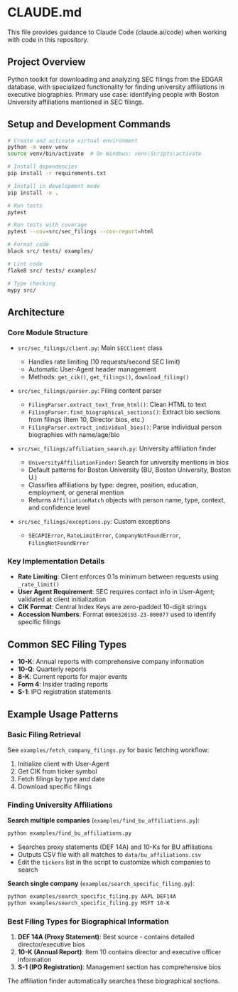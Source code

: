 # CLAUDE.md

This file provides guidance to Claude Code (claude.ai/code) when working with code in this repository.

## Project Overview

Python toolkit for downloading and analyzing SEC filings from the EDGAR database, with specialized functionality for finding university affiliations in executive biographies. Primary use case: identifying people with Boston University affiliations mentioned in SEC filings.

## Setup and Development Commands

```bash
# Create and activate virtual environment
python -m venv venv
source venv/bin/activate  # On Windows: venv\Scripts\activate

# Install dependencies
pip install -r requirements.txt

# Install in development mode
pip install -e .

# Run tests
pytest

# Run tests with coverage
pytest --cov=src/sec_filings --cov-report=html

# Format code
black src/ tests/ examples/

# Lint code
flake8 src/ tests/ examples/

# Type checking
mypy src/
```

## Architecture

### Core Module Structure

- `src/sec_filings/client.py`: Main `SECClient` class
  - Handles rate limiting (10 requests/second SEC limit)
  - Automatic User-Agent header management
  - Methods: `get_cik()`, `get_filings()`, `download_filing()`

- `src/sec_filings/parser.py`: Filing content parser
  - `FilingParser.extract_text_from_html()`: Clean HTML to text
  - `FilingParser.find_biographical_sections()`: Extract bio sections from filings (Item 10, Director bios, etc.)
  - `FilingParser.extract_individual_bios()`: Parse individual person biographies with name/age/bio

- `src/sec_filings/affiliation_search.py`: University affiliation finder
  - `UniversityAffiliationFinder`: Search for university mentions in bios
  - Default patterns for Boston University (BU, Boston University, Boston U.)
  - Classifies affiliations by type: degree, position, education, employment, or general mention
  - Returns `AffiliationMatch` objects with person name, type, context, and confidence level

- `src/sec_filings/exceptions.py`: Custom exceptions
  - `SECAPIError`, `RateLimitError`, `CompanyNotFoundError`, `FilingNotFoundError`

### Key Implementation Details

- **Rate Limiting**: Client enforces 0.1s minimum between requests using `_rate_limit()`
- **User Agent Requirement**: SEC requires contact info in User-Agent; validated at client initialization
- **CIK Format**: Central Index Keys are zero-padded 10-digit strings
- **Accession Numbers**: Format `0000320193-23-000077` used to identify specific filings

## Common SEC Filing Types

- **10-K**: Annual reports with comprehensive company information
- **10-Q**: Quarterly reports
- **8-K**: Current reports for major events
- **Form 4**: Insider trading reports
- **S-1**: IPO registration statements

## Example Usage Patterns

### Basic Filing Retrieval
See `examples/fetch_company_filings.py` for basic fetching workflow:
1. Initialize client with User-Agent
2. Get CIK from ticker symbol
3. Fetch filings by type and date
4. Download specific filings

### Finding University Affiliations

**Search multiple companies** (`examples/find_bu_affiliations.py`):
```bash
python examples/find_bu_affiliations.py
```
- Searches proxy statements (DEF 14A) and 10-Ks for BU affiliations
- Outputs CSV file with all matches to `data/bu_affiliations.csv`
- Edit the `tickers` list in the script to customize which companies to search

**Search single company** (`examples/search_specific_filing.py`):
```bash
python examples/search_specific_filing.py AAPL DEF14A
python examples/search_specific_filing.py MSFT 10-K
```

### Best Filing Types for Biographical Information

1. **DEF 14A (Proxy Statement)**: Best source - contains detailed director/executive bios
2. **10-K (Annual Report)**: Item 10 contains director and executive officer information
3. **S-1 (IPO Registration)**: Management section has comprehensive bios

The affiliation finder automatically searches these biographical sections.
